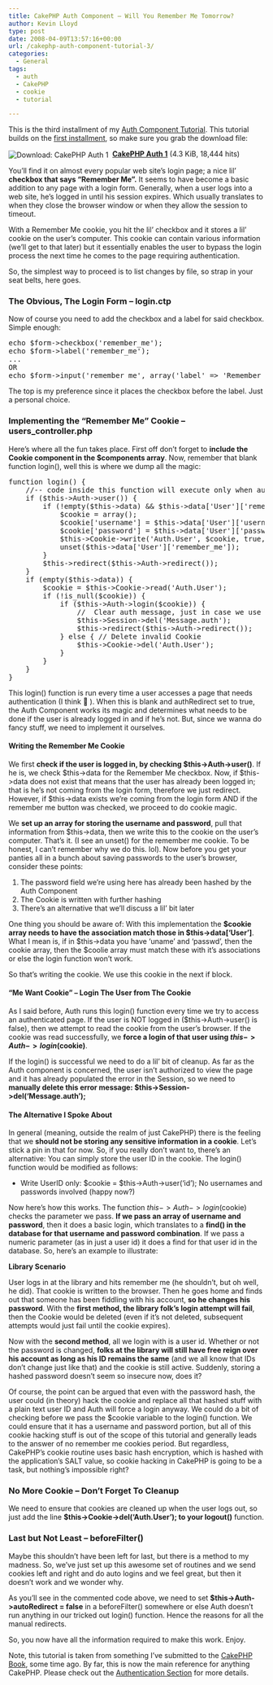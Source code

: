 ```yaml
---
title: CakePHP Auth Component – Will You Remember Me Tomorrow?
author: Kevin Lloyd
type: post
date: 2008-04-09T13:57:16+00:00
url: /cakephp-auth-component-tutorial-3/
categories:
  - General
tags:
  - auth
  - CakePHP
  - cookie
  - tutorial

---
```

This is the third installment of my [Auth Component Tutorial][1]. This tutorial builds on the [first installment][1], so make sure you grab the download file:



<img src="/wp-content/plugins/wp-downloadmanager/images/drive_go.gif" alt="Download: CakePHP Auth 1" title="Download: CakePHP Auth 1" style="vertical-align: middle;" />&nbsp;&nbsp;**[CakePHP Auth 1][2]** (4.3 KiB, 18,444 hits)



You&#8217;ll find it on almost every popular web site&#8217;s login page; a nice lil&#8217; **checkbox that says &#8220;Remember Me&#8221;.** It seems to have become a basic addition to any page with a login form. Generally, when a user logs into a web site, he&#8217;s logged in until his session expires. Which usually translates to when they close the browser window or when they allow the session to timeout.

With a Remember Me cookie, you hit the lil&#8217; checkbox and it stores a lil&#8217; cookie on the user&#8217;s computer. This cookie can contain various information (we&#8217;ll get to that later) but it essentially enables the user to bypass the login process the next time he comes to the page requiring authentication.

So, the simplest way to proceed is to list changes by file, so strap in your seat belts, here goes.

### The Obvious, The Login Form &#8211; login.ctp

Now of course you need to add the checkbox and a label for said checkbox. Simple enough:

<pre class="brush: php; title: ; notranslate" title="">echo $form-&gt;checkbox('remember_me');
echo $form-&gt;label('remember_me');
...
OR
echo $form-&gt;input('remember_me', array('label' =&gt; 'Remember Me', 'type' =&gt; 'checkbox'));
</pre>

The top is my preference since it places the checkbox before the label. Just a personal choice.

### Implementing the &#8220;Remember Me&#8221; Cookie &#8211; users_controller.php

Here&#8217;s where all the fun takes place. First off don&#8217;t forget to **include the Cookie component in the $components array**. Now, remember that blank function login(), well this is where we dump all the magic:

<pre class="brush: php; title: ; notranslate" title="">function login() {
	//-- code inside this function will execute only when autoRedirect was set to false (i.e. in a beforeFilter).
	if ($this-&gt;Auth-&gt;user()) {
		if (!empty($this-&gt;data) &amp;&amp; $this-&gt;data['User']['remember_me']) {
			$cookie = array();
			$cookie['username'] = $this-&gt;data['User']['username'];
			$cookie['password'] = $this-&gt;data['User']['password'];
			$this-&gt;Cookie-&gt;write('Auth.User', $cookie, true, '+2 weeks');
			unset($this-&gt;data['User']['remember_me']);
		}
		$this-&gt;redirect($this-&gt;Auth-&gt;redirect());
	}
	if (empty($this-&gt;data)) {
		$cookie = $this-&gt;Cookie-&gt;read('Auth.User');
		if (!is_null($cookie)) {
			if ($this-&gt;Auth-&gt;login($cookie)) {
				//  Clear auth message, just in case we use it.
				$this-&gt;Session-&gt;del('Message.auth');
				$this-&gt;redirect($this-&gt;Auth-&gt;redirect());
			} else { // Delete invalid Cookie
				$this-&gt;Cookie-&gt;del('Auth.User');
			}
		}
	}
}
</pre>

This login() function is run every time a user accesses a page that needs authentication (I think 🙂 ). When this is blank and authRedirect set to true, the Auth Component works its magic and determines what needs to be done if the user is already logged in and if he&#8217;s not. But, since we wanna do fancy stuff, we need to implement it ourselves.

#### Writing the Remember Me Cookie

We first **check if the user is logged in, by checking $this->Auth->user()**. If he is, we check $this->data for the Remember Me checkbox. Now, if $this->data does not exist that means that the user has already been logged in; that is he&#8217;s not coming from the login form, therefore we just redirect. However, if $this->data exists we&#8217;re coming from the login form AND if the remember me button was checked, we proceed to do cookie magic.

We **set up an array for storing the username and password**, pull that information from $this->data, then we write this to the cookie on the user&#8217;s computer. That&#8217;s it. (I see an unset() for the remember me cookie. To be honest, I can&#8217;t remember why we do this. lol). Now before you get your panties all in a bunch about saving passwords to the user&#8217;s browser, consider these points:

  1. The password field we&#8217;re using here has already been hashed by the Auth Component
  2. The Cookie is written with further hashing
  3. There&#8217;s an alternative that we&#8217;ll discuss a lil&#8217; bit later

One thing you should be aware of: With this implementation the **$cookie array needs to have the association match those in $this->data[&#8216;User&#8217;]**. What I mean is, if in $this->data you have &#8216;uname&#8217; and &#8216;passwd&#8217;, then the cookie array, then the $coolie array must match these with it&#8217;s associations or else the login function won&#8217;t work.

So that&#8217;s writing the cookie. We use this cookie in the next if block.

#### &#8220;Me Want Cookie&#8221; &#8211; Login The User from The Cookie

As I said before, Auth runs this login() function every time we try to access an authenticated page. If the user is NOT logged in ($this->Auth->user() is false), then we attempt to read the cookie from the user&#8217;s browser. If the cookie was read successfully, we **force a login of that user using $this->Auth->login($cookie)**.

If the login() is successful we need to do a lil&#8217; bit of cleanup. As far as the Auth component is concerned, the user isn&#8217;t authorized to view the page and it has already populated the error in the Session, so we need to **manually delete this error message: $this->Session->del(&#8216;Message.auth&#8217;);**

#### The Alternative I Spoke About

In general (meaning, outside the realm of just CakePHP) there is the feeling that we **should not be storing any sensitive information in a cookie**. Let&#8217;s stick a pin in that for now. So, if you really don&#8217;t want to, there&#8217;s an alternative: You can simply store the user ID in the cookie. The login() function would be modified as follows:

  * Write UserID only: $cookie = $this->Auth->user(&#8216;id&#8217;); No usernames and passwords involved (happy now?)

Now here&#8217;s how this works. The function $this->Auth->login($cookie) checks the parameter we pass. **If we pass an array of username and password**, then it does a basic login, which translates to a **find() in the database for that username and password combination**. If we pass a numeric parameter (as in just a user id) it does a find for that user id in the database. So, here&#8217;s an example to illustrate:

**Library Scenario**

User logs in at the library and hits remember me (he shouldn&#8217;t, but oh well, he did). That cookie is written to the browser. Then he goes home and finds out that someone has been fiddling with his account, **so he changes his password**. With the **first method, the library folk&#8217;s login attempt will fail**, then the Cookie would be deleted (even if it&#8217;s not deleted, subsequent attempts would just fail until the cookie expires).

Now with the **second method**, all we login with is a user id. Whether or not the password is changed, **folks at the library will still have free reign over his account as long as his ID remains the same** (and we all know that IDs don&#8217;t change just like that) and the cookie is still active. Suddenly, storing a hashed password doesn&#8217;t seem so insecure now, does it?

Of course, the point can be argued that even with the password hash, the user could (in theory) hack the cookie and replace all that hashed stuff with a plain text user ID and Auth will force a login anyway. We could do a bit of checking before we pass the $cookie variable to the login() function. We could ensure that it has a username and password portion, but all of this cookie hacking stuff is out of the scope of this tutorial and generally leads to the answer of no remember me cookies period. But regardless, CakePHP&#8217;s cookie routine uses basic hash encryption, which is hashed with the application&#8217;s SALT value, so cookie hacking in CakePHP is going to be a task, but nothing&#8217;s impossible right?

### No More Cookie &#8211; Don&#8217;t Forget To Cleanup

We need to ensure that cookies are cleaned up when the user logs out, so just add the line **$this->Cookie->del(&#8216;Auth.User&#8217;); to your logout()** function.

### Last but Not Least &#8211; beforeFilter()

Maybe this shouldn&#8217;t have been left for last, but there is a method to my madness. So, we&#8217;ve just set up this awesome set of routines and we send cookies left and right and do auto logins and we feel great, but then it doesn&#8217;t work and we wonder why.

As you&#8217;ll see in the commented code above, we need to set **$this->Auth->autoRedirect = false** in a beforeFilter() somewhere or else Auth doesn&#8217;t run anything in our tricked out login() function. Hence the reasons for all the manual redirects.

So, you now have all the information required to make this work. Enjoy.

Note, this tutorial is taken from something I&#8217;ve submitted to the [CakePHP Book][3], some time ago. By far, this is now the main reference for anything CakePHP. Please check out the [Authentication Section][4] for more details.

 [1]: https://webdevelopment2.com/cakephp-auth-component-tutorial-1/
 [2]: http://www.WebDevelopment2.com/index.php?dl_id=1 "Download: CakePHP Auth 1"
 [3]: http://book.cakephp.org/
 [4]: http://book.cakephp.org/view/172/authentication